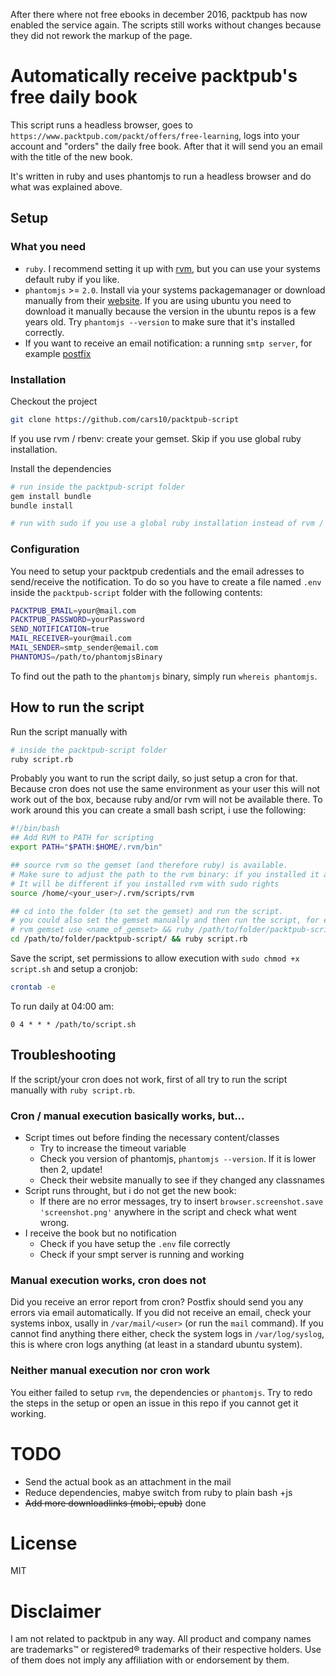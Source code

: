 After there where not free ebooks in december 2016, packtpub has now enabled the service again. The scripts still works without changes because they did not rework the markup of the page.

# Automatically receive packtpub's free daily book
This script runs a headless browser, goes to `https://www.packtpub.com/packt/offers/free-learning`, logs into your account and "orders" the daily free book. After that it will send you an email with the title of the new book.

It's written in ruby and uses phantomjs to run a headless browser and do what was explained above.

## Setup
### What you need
* `ruby`. I recommend setting it up with [rvm](http://rvm.io/), but you can use your systems default ruby if you like.
* `phantomjs` >= `2.0`. Install via your systems packagemanager or download manually from their [website](http://phantomjs.org/). If you are using ubuntu you need to download it manually because the version in the ubuntu repos is a few years old. Try `phantomjs --version` to make sure that it's installed correctly.
* If you want to receive an email notification: a running `smtp server`, for example [postfix](https://wiki.ubuntuusers.de/Postfix/)

### Installation
Checkout the project
```bash
git clone https://github.com/cars10/packtpub-script
```

If you use rvm / rbenv: create your gemset. Skip if you use global ruby installation.

Install the dependencies 
```bash
# run inside the packtpub-script folder
gem install bundle
bundle install

# run with sudo if you use a global ruby installation instead of rvm / rbenv
```

### Configuration
You need to setup your packtpub credentials and the email adresses to send/receive the notification. To do so you have to create a file named `.env` inside the `packtpub-script` folder with the following contents:
```bash
PACKTPUB_EMAIL=your@mail.com
PACKTPUB_PASSWORD=yourPassword
SEND_NOTIFICATION=true
MAIL_RECEIVER=your@mail.com
MAIL_SENDER=smtp_sender@email.com
PHANTOMJS=/path/to/phantomjsBinary
```
To find out the path to the `phantomjs` binary, simply run `whereis phantomjs`.

## How to run the script
Run the script manually with
```bash
# inside the packtpub-script folder
ruby script.rb
```

Probably you want to run the script daily, so just setup a cron for that. Because cron does not use the same environment as your user this will not work out of the box, because ruby and/or rvm will not be available there. To work around this you can create a small bash script, i use the following:
```bash
#!/bin/bash
## Add RVM to PATH for scripting
export PATH="$PATH:$HOME/.rvm/bin"   

## source rvm so the gemset (and therefore ruby) is available.
# Make sure to adjust the path to the rvm binary: if you installed it as a user its in /home/<your_user>/.rvm/scripts/rvm .
# It will be different if you installed rvm with sudo rights
source /home/<your_user>/.rvm/scripts/rvm

## cd into the folder (to set the gemset) and run the script.
# you could also set the gemset manually and then run the script, for example:
# rvm gemset use <name_of_gemset> && ruby /path/to/folder/packtpub-script/script.rb
cd /path/to/folder/packtpub-script/ && ruby script.rb
```
Save the script, set permissions to allow execution with `sudo chmod +x script.sh` and setup a cronjob:
```bash
crontab -e
```
To run daily at 04:00 am:
```
0 4 * * * /path/to/script.sh
```

## Troubleshooting
If the script/your cron does not work, first of all try to run the script manually with `ruby script.rb`.

### Cron / manual execution basically works, but...
* Script times out before finding the necessary content/classes
    * Try to increase the timeout variable
    * Check you version of phantomjs, `phantomjs --version`. If it is lower then 2, update!
    * Check their website manually to see if they changed any classnames
* Script runs throught, but i do not get the new book:
    * If there are no error messages, try to insert `browser.screenshot.save 'screenshot.png'` anywhere in the script and check what went wrong.
* I receive the book but no notification
    * Check if you have setup the `.env` file correctly
    * Check if your smpt server is running and working

### Manual execution works, cron does not
Did you receive an error report from cron? Postfix should send you any errors via email automatically. If you did not receive an email, check your systems inbox, usally in `/var/mail/<user>` (or run the `mail` command). If you cannot find anything there either, check the system logs in `/var/log/syslog`, this is where cron logs anything (at least in a standard ubuntu system).

### Neither manual execution nor cron work
You either failed to setup `rvm`, the dependencies or `phantomjs`. Try to redo the steps in the setup or open an issue in this repo if you cannot get it working.

# TODO
* Send the actual book as an attachment in the mail
* Reduce dependencies, mabye switch from ruby to plain bash +js
* ~~Add more downloadlinks (mobi, epub)~~ done

# License
MIT

# Disclaimer
I am not related to packtpub in any way. All product and company names are trademarks™ or registered® trademarks of their respective holders. Use of them does not imply any affiliation with or endorsement by them.

